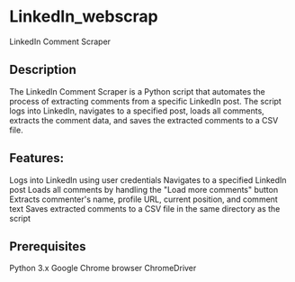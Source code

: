 # LinkedIn_webscrap


LinkedIn Comment Scraper

## Description
The LinkedIn Comment Scraper is a Python script that automates the process of extracting comments from a specific LinkedIn post. The script logs into LinkedIn, navigates to a specified post, loads all comments, extracts the comment data, and saves the extracted comments to a CSV file.

## Features:
Logs into LinkedIn using user credentials
Navigates to a specified LinkedIn post
Loads all comments by handling the "Load more comments" button
Extracts commenter's name, profile URL, current position, and comment text
Saves extracted comments to a CSV file in the same directory as the script

## Prerequisites
Python 3.x
Google Chrome browser
ChromeDriver
